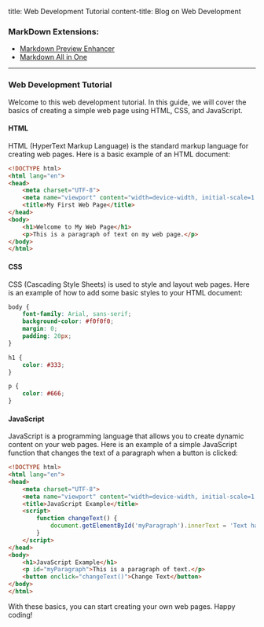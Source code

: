 title: Web Development Tutorial
content-title: Blog on Web Development

### MarkDown Extensions:
- [Markdown Preview Enhancer](https://marketplace.visualstudio.com/items?itemName=shd101wyy.markdown-preview-enhanced)
- [Markdown All in One](https://marketplace.visualstudio.com/items?itemName=yzhang.markdown-all-in-one)

---
### Web Development Tutorial

Welcome to this web development tutorial. In this guide, we will cover the basics of creating a simple web page using HTML, CSS, and JavaScript.

#### HTML

HTML (HyperText Markup Language) is the standard markup language for creating web pages. Here is a basic example of an HTML document:

```html
<!DOCTYPE html>
<html lang="en">
<head>
    <meta charset="UTF-8">
    <meta name="viewport" content="width=device-width, initial-scale=1.0">
    <title>My First Web Page</title>
</head>
<body>
    <h1>Welcome to My Web Page</h1>
    <p>This is a paragraph of text on my web page.</p>
</body>
</html>
```

#### CSS

CSS (Cascading Style Sheets) is used to style and layout web pages. Here is an example of how to add some basic styles to your HTML document:

```css
body {
    font-family: Arial, sans-serif;
    background-color: #f0f0f0;
    margin: 0;
    padding: 20px;
}

h1 {
    color: #333;
}

p {
    color: #666;
}
```

#### JavaScript

JavaScript is a programming language that allows you to create dynamic content on your web pages. Here is an example of a simple JavaScript function that changes the text of a paragraph when a button is clicked:

```html
<!DOCTYPE html>
<html lang="en">
<head>
    <meta charset="UTF-8">
    <meta name="viewport" content="width=device-width, initial-scale=1.0">
    <title>JavaScript Example</title>
    <script>
        function changeText() {
            document.getElementById('myParagraph').innerText = 'Text has been changed!';
        }
    </script>
</head>
<body>
    <h1>JavaScript Example</h1>
    <p id="myParagraph">This is a paragraph of text.</p>
    <button onclick="changeText()">Change Text</button>
</body>
</html>
```

With these basics, you can start creating your own web pages. Happy coding!